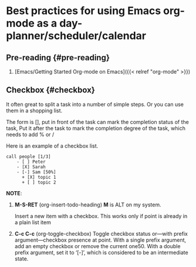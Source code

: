 # Best practices for using Emacs org-mode as a day-planner/scheduler/calendar


## Pre-reading {#pre-reading}

1.  [Emacs/Getting Started Org-mode on Emacs]({{< relref "org-mode" >}})


## Checkbox {#checkbox}

It often great to split a task into a number of simple steps. Or you can use them in a shopping list.

The form is [], put in front of the task can mark the completion status of the task, Put it after the task to mark the completion degree of the task, which needs to add % or /

Here is an example of a checkbox list.

```text
call people [1/3]
    - [ ] Peter
    - [X] Sarah
    - [-] Sam [50%]
      + [X] topic 1
      + [ ] topic 2
```

**NOTE**:

1.  **M-S-RET** (org-insert-todo-heading) **M** is ALT on my system.

    Insert a new item with a checkbox. This works only if point is already in a plain list item
2.  **C-c C-c** (org-toggle-checkbox)
    Toggle checkbox status or—with prefix argument—checkbox presence at point. With a single prefix argument, add an empty checkbox or remove the current one50. With a double prefix argument, set it to ‘[-]’, which is considered to be an intermediate state.

